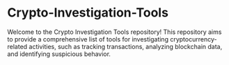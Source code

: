 # Crypto-Investigation-Tools
Welcome to the Crypto Investigation Tools repository! This repository aims to provide a comprehensive list of tools for investigating cryptocurrency-related activities, such as tracking transactions, analyzing blockchain data, and identifying suspicious behavior.
